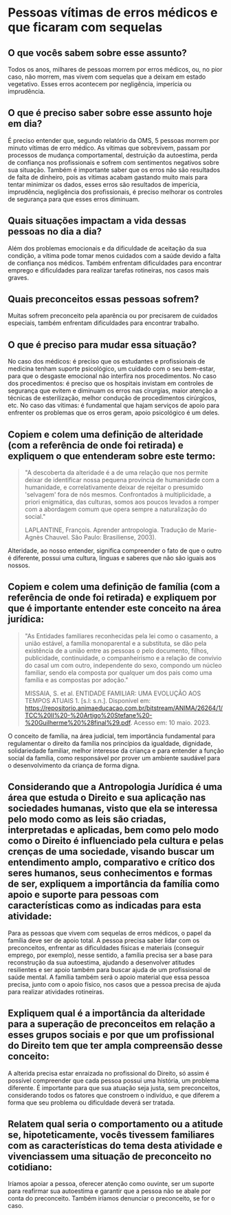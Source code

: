 # Pessoas vítimas de erros médicos e que ficaram com sequelas

## O que vocês sabem sobre esse assunto?

Todos os anos, milhares de pessoas morrem por erros médicos, ou, no pior caso, não morrem, mas vivem com sequelas que a deixam em estado vegetativo. Esses erros acontecem por negligência, imperícia ou imprudência.

## O que é preciso saber sobre esse assunto hoje em dia?

É preciso entender que, segundo relatório da OMS, 5 pessoas morrem por minuto vítimas de erro médico. As vítimas que sobrevivem, passam por processos de mudança comportamental, destruição da autoestima, perda de confiança nos profissionais e sofrem com sentimentos negativos sobre sua situação. Também é importante saber que os erros não são resultados de falta de dinheiro, pois as vítimas acabam gastando muito mais para tentar minimizar os dados, esses erros são resultados de imperícia, imprudência, negligência dos profissionais, é preciso melhorar os controles de segurança para que esses erros diminuam.

## Quais situações impactam a vida dessas pessoas no dia a dia?

Além dos problemas emocionais e da dificuldade de aceitação da sua condição, a vítima pode tomar menos cuidados com a saúde devido a falta de confiança nos médicos. Também enfrentam dificuldades para encontrar emprego e dificuldades para realizar tarefas rotineiras, nos casos mais graves.

## Quais preconceitos essas pessoas sofrem?

Muitas sofrem preconceito pela aparência ou por precisarem de cuidados especiais, também enfrentam dificuldades para encontrar trabalho.

## O que é preciso para mudar essa situação?

No caso dos médicos: é preciso que os estudantes e profissionais de medicina tenham suporte psicológico, um cuidado com o seu bem-estar, para que o desgaste emocional não interfira nos procedimentos. No caso dos procedimentos: é preciso que os hospitais invistam em controles de segurança que evitem e diminuam os erros nas cirurgias, maior atenção a técnicas de esterilização, melhor condução de procedimentos cirúrgicos, etc. No caso das vítimas: é fundamental que hajam serviços de apoio para enfrenter os problemas que os erros geram, apoio psicológico é um deles.

## Copiem e colem uma definição de alteridade (com a referência de onde foi retirada) e expliquem o que entenderam sobre este termo:

> "A descoberta da alteridade é a de uma relação que nos permite deixar de identificar nossa pequena província de humanidade com a humanidade, e correlativamente deixar de rejeitar o presumido 'selvagem' fora de nós mesmos. Confrontados à multiplicidade, a priori enigmática, das culturas, somos aos poucos levados a romper com a abordagem comum que opera sempre a naturalização do social."
>
> LAPLANTINE, François. Aprender antropologia. Tradução de Marie-Agnès Chauvel. São Paulo: Brasiliense, 2003).

Alteridade, ao nosso entender, significa compreender o fato de que o outro é diferente, possui uma cultura, linguas e saberes que não são iguais aos nossos.

## Copiem e colem uma definição de família (com a referência de onde foi retirada) e expliquem por que é importante entender este conceito na área jurídica:

> "As Entidades familiares reconhecidas pela lei como o casamento, a união estável, a família monoparental e a substituta, se dão pela existência de a união entre as pessoas o pelo documento, filhos, publicidade, continuidade, o companheirismo e a relação de convívio do casal um com outro, independente do sexo, compondo um núcleo familiar, sendo ela composta por qualquer um dos pais como uma família e as compostas por adoção." 
> 
> MISSAIA, S. et al. ENTIDADE FAMILIAR: UMA EVOLUÇÃO AOS TEMPOS ATUAIS 1. [s.l: s.n.]. Disponível em: <https://repositorio.animaeducacao.com.br/bitstream/ANIMA/26264/1/TCC%20II%20-%20Artigo%20Stefane%20-%20Guilherme%20%28final%29.pdf>. Acesso em: 10 maio. 2023.

O conceito de família, na área judicial, tem importância fundamental para regulamentar o direito da família nos princípios da igualdade, dignidade, solidariedade familiar, melhor interesse da criança e para entender a função social da família, como responsável por prover um ambiente saudável para o desenvolvimento da criança de forma digna.

## Considerando que a Antropologia Jurídica é uma área que estuda o Direito e sua aplicação nas sociedades humanas, visto que ela se interessa pelo modo como as leis são criadas, interpretadas e aplicadas, bem como pelo modo como o Direito é influenciado pela cultura e pelas crenças de uma sociedade, visando buscar um entendimento amplo, comparativo e crítico dos seres humanos, seus conhecimentos e formas de ser, expliquem a importância da família como apoio e suporte para pessoas com características como as indicadas para esta atividade:

Para as pessoas que vivem com sequelas de erros médicos, o papel da família deve ser de apoio total. A pessoa precisa saber lidar com os preconceitos, enfrentar as dificuldades físicas e materiais (conseguir emprego, por exemplo), nesse sentido, a família precisa ser a base para reconstrução da sua autoestima, ajudando a desenvolver atitudes resilientes e ser apoio também para buscar ajuda de um profissional de saúde mental. A família também será o apoio material que essa pessoa precisa, junto com o apoio físico, nos casos que a pessoa precisa de ajuda para realizar atividades rotineiras. 

## Expliquem qual é a importância da alteridade para a superação de preconceitos em relação a esses grupos sociais e por que um profissional do Direito tem que ter ampla compreensão desse conceito:

A alterida precisa estar enraizada no profissional do Direito, só assim é possível compreender que cada pessoa possui uma história, um problema diferente. É importante para que sua atuação seja justa, sem preconceitos, considerando todos os fatores que constroem o indivíduo, e que diferem a forma que seu problema ou dificuldade deverá ser tratada.

## Relatem qual seria o comportamento ou a atitude se, hipoteticamente, vocês tivessem familiares com as características do tema desta atividade e vivenciassem uma situação de preconceito no cotidiano:

Iríamos apoiar a pessoa, oferecer atenção como ouvinte, ser um suporte para reafirmar sua autoestima e garantir que a pessoa não se abale por conta do preconceito. Também iríamos denunciar o preconceito, se for o caso.